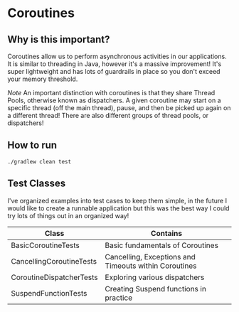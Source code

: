 # Coroutines

## Why is this important?

Coroutines allow us to perform asynchronous activities in our applications. It is similar to threading in Java, however 
it's a massive improvement! It's super lightweight and has lots of guardrails in place so you don't exceed your memory 
threshold. 

*Note* An important distinction with coroutines is that they share Thread Pools, otherwise known as dispatchers. A given
coroutine may start on a specific thread (off the main thread), pause, and then be picked up again on a different 
thread! There are also different groups of thread pools, or dispatchers!

## How to run

`./gradlew clean test`

## Test Classes

I've organized examples into test cases to keep them simple, in the future I would like to create a runnable application
but this was the best way I could try lots of things out in an organized way!

| Class                    | Contains                                              |
|--------------------------|-------------------------------------------------------|
| BasicCoroutineTests      | Basic fundamentals of Coroutines                      |
| CancellingCoroutineTests | Cancelling, Exceptions and Timeouts within Coroutines |
| CoroutineDispatcherTests | Exploring various dispatchers                         |
| SuspendFunctionTests     | Creating Suspend functions in practice                |
